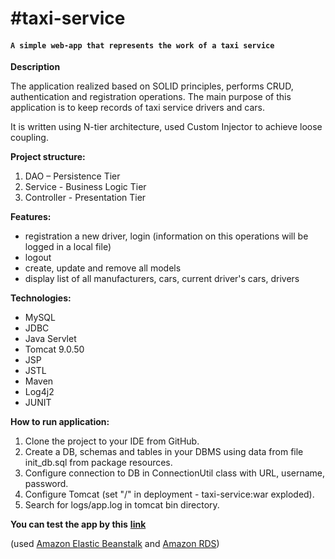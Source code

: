 ﻿# #taxi-service
#### `A simple web-app that represents the work of a taxi service`

**Description**

The application realized based on SOLID principles, performs CRUD, authentication and registration operations. The main purpose of this application is to keep records of taxi service drivers and cars.

It is written using N-tier architecture, used Custom Injector to achieve loose coupling.

**Project structure:**
1. DAO – Persistence Tier
1. Service - Business Logic Tier
1. Controller - Presentation Tier

**Features:**
-	registration a new driver, login (information on this operations will be logged in a local file)
- logout
- create, update and remove all models
- display list of all manufacturers, cars, current driver's cars, drivers

**Technologies:**
- MySQL 
- JDBC
- Java Servlet 
- Tomcat 9.0.50
- JSP
- JSTL
- Maven
- Log4j2
- JUNIT

**How to run application:**
1.	Clone the project to your IDE from GitHub.
2.	Create a DB, schemas and tables in your DBMS using data from file init_db.sql from package resources.
3.	Configure connection to DB in ConnectionUtil class with URL, username, password.
4.	Configure Tomcat (set "/" in deployment - taxi-service:war exploded).
5.	Search for logs/app.log in tomcat bin directory. 

**You can test the app by this** 
**[link](http://taxiservice-env-1.eba-5fm6pmcm.eu-west-3.elasticbeanstalk.com)**

(used [Amazon Elastic Beanstalk](https://aws.amazon.com/elasticbeanstalk/?nc1=h_ls) and [Amazon RDS](https://aws.amazon.com/rds/?p=ft&c=db&z=3))
